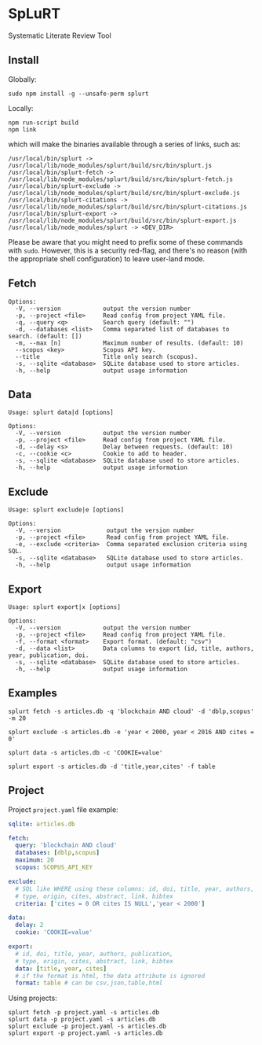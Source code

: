 # SpLuRT

Systematic Literate Review Tool

## Install

Globally:

```
sudo npm install -g --unsafe-perm splurt
```

Locally:

```
npm run-script build 
npm link
```

which will make the binaries available through a series of links, such as:

```
/usr/local/bin/splurt -> /usr/local/lib/node_modules/splurt/build/src/bin/splurt.js
/usr/local/bin/splurt-fetch -> /usr/local/lib/node_modules/splurt/build/src/bin/splurt-fetch.js
/usr/local/bin/splurt-exclude -> /usr/local/lib/node_modules/splurt/build/src/bin/splurt-exclude.js
/usr/local/bin/splurt-citations -> /usr/local/lib/node_modules/splurt/build/src/bin/splurt-citations.js
/usr/local/bin/splurt-export -> /usr/local/lib/node_modules/splurt/build/src/bin/splurt-export.js
/usr/local/lib/node_modules/splurt -> <DEV_DIR>
```

Please be aware that you might need to prefix some of these commands with `sudo`. However, this is a security red-flag, and there's no reason (with the appropriate shell configuration) to leave user-land mode.

## Fetch

```
Options:
  -V, --version            output the version number
  -p, --project <file>     Read config from project YAML file.
  -q, --query <q>          Search query (default: "")
  -d, --databases <list>   Comma separated list of databases to search. (default: [])
  -m, --max [n]            Maximum number of results. (default: 10)
  --scopus <key>           Scopus API key.
  --title                  Title only search (scopus).
  -s, --sqlite <database>  SQLite database used to store articles.
  -h, --help               output usage information
```

## Data

```
Usage: splurt data|d [options]

Options:
  -V, --version            output the version number
  -p, --project <file>     Read config from project YAML file.
  -d, --delay <s>          Delay between requests. (default: 10)
  -c, --cookie <c>         Cookie to add to header.
  -s, --sqlite <database>  SQLite database used to store articles.
  -h, --help               output usage information
```

## Exclude

```
Usage: splurt exclude|e [options]

Options:
  -V, --version             output the version number
  -p, --project <file>      Read config from project YAML file.
  -e, --exclude <criteria>  Comma separated exclusion criteria using SQL.
  -s, --sqlite <database>   SQLite database used to store articles.
  -h, --help                output usage information

```

## Export

```
Usage: splurt export|x [options]

Options:
  -V, --version            output the version number
  -p, --project <file>     Read config from project YAML file.
  -f, --format <format>    Export format. (default: "csv")
  -d, --data <list>        Data columns to export (id, title, authors, year, publication, doi.
  -s, --sqlite <database>  SQLite database used to store articles.
  -h, --help               output usage information
```

## Examples

```
splurt fetch -s articles.db -q 'blockchain AND cloud' -d 'dblp,scopus' -m 20
```

```
splurt exclude -s articles.db -e 'year < 2000, year < 2016 AND cites = 0'
```

```
splurt data -s articles.db -c 'COOKIE=value'
```

```
splurt export -s articles.db -d 'title,year,cites' -f table
```

## Project

Project ```project.yaml``` file example:

```yaml
sqlite: articles.db

fetch:
  query: 'blockchain AND cloud'
  databases: [dblp,scopus]
  maximum: 20
  scopus: SCOPUS_API_KEY

exclude:
  # SQL like WHERE using these columns: id, doi, title, year, authors, publication, 
  # type, origin, cites, abstract, link, bibtex
  criteria: ['cites = 0 OR cites IS NULL','year < 2000']

data:
  delay: 2
  cookie: 'COOKIE=value'

export:
  # id, doi, title, year, authors, publication, 
  # type, origin, cites, abstract, link, bibtex
  data: [title, year, cites]
  # if the format is html, the data attribute is ignored
  format: table # can be csv,json,table,html
```

Using projects:

```
splurt fetch -p project.yaml -s articles.db
splurt data -p project.yaml -s articles.db
splurt exclude -p project.yaml -s articles.db
splurt export -p project.yaml -s articles.db
```
